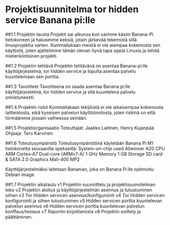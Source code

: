 # Projektisuunnitelma tor hidden service Banana pi:lle
##1.1 Projektin tausta
Projekti sai alkunsa kun saimme käsiin Banana-Pi tietokoneen ja halusimme keksiä, jotain järkevää tekemistä sillä linuxprojektia varten. Kummallakaan meistä ei ole aiempaa kokemusta sen käytöstä, joten ajattelimme tämän olevan hyvä tapa oppia Linuxia ja tehdä mielenkiintoinen projekti.

##1.2 Projektin tehtävä
Projektin tehtävänä on asentaa Banana-pi:lle käyttöjärjestelmä, tor hidden service ja lopulta asentaa palvelu kuuntelemaan sen porttia.

##1.3 Tavoitteet
Tavoitteena on saada asentaa Banana pi:lle käyttöjärjestelmä, tor hidden service ja sitä kuunteleva palvelu onnistuneesti.

##1.4 Projektin riskit
Kummallakaan tekijöistä ei ole aikaisempaa kokemusta laitteistosta, eikä kyseisen palvelun käyttöönotosta, joten riskinä on että törmäämme jossain vaiheessa seinään. 

##1.5 Projektiorganisaatio
Toteuttajat: Jaakko Laitinen, Henry Kujanpää
Ohjaaja: Tero Karvinen

##1.6 Toteutusympäristö
Toteutusympäristönä käytetään Banana Pi M1 tietokonetta seuraavilla spekseillä:
System-on-chip used 	Allwinner A20
CPU 	ARM Cortex-A7 Dual-core (ARMv7-A) 1 GHz
Memory 	1 GB
Storage 	SD card & SATA 2.0
Graphics 	Mali-400 MP2

Käyttöjärjestelmäksi laitetaan Bananian, joka on Banana Pi:lle optimoitu Debian image.

##1.7 Projektin aikataulu
v1 Projektin suunnittelu ja projektisuunnitelman teko
v2 Projektin aloitus ja käyttöjärjestelmän asennus ja tutustuminen siihen
v3 Tor Hidden servicen asennus/konfigurointi
v4 Tor Hidden servicen konfigurointi ja siihen tutustuminen
v5 Hidden servicen porttia kuuntelevan palvelun asennus
v6 Hidden servicen porttia kuuntelevan palvelun konffaus/testaus
v7 Raportin kirjoittamista
v8 Projektin esittely ja päättäminen.
